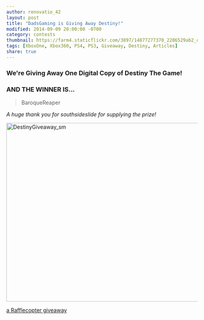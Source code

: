 ```yaml
---
author: renovatio_42
layout: post
title: "DadsGaming is Giving Away Destiny!"
modified: 2014-09-09 20:00:00 -0700
category: contests
thumbnail: https://farm4.staticflickr.com/3897/14877277370_2286529ab2_o.png
tags: [XboxOne, Xbox360, PS4, PS3, Giveaway, Destiny, Articles]
share: true
---
```


### We're Giving Away One Digital Copy of Destiny The Game!

### AND THE WINNER IS...
> BaroqueReaper 


*A huge thank you for southsideslide for supplying the prize!*


<img src="https://farm4.staticflickr.com/3875/15059808152_79a97dc250_o.png" width="1300" height="469" alt="DestinyGiveaway_sm">


<a id="rc-5407d0de2" class="rafl" href="http://www.rafflecopter.com/rafl/display/5407d0de2/" rel="nofollow">a Rafflecopter giveaway</a>
<script src="//widget.rafflecopter.com/load.js"></script>

